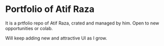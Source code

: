 # Portfolio of Atif Raza

It is a prtfolio repo of Atif Raza, crated and managed by him.
Open to new opportunities or colab. 

Will keep adding new and attractive UI as I grow.
